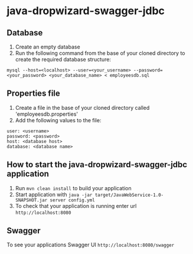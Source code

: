# java-dropwizard-swagger-jdbc

Database
---
1. Create an empty database
1. Run the following command from the base of your cloned directory to create the required database structure:
```
mysql --host=<localhost> --user=<your_username> --password=<your_password> <your_database_name> < employeesdb.sql
```

Properties file
---
1. Create a file in the base of your cloned directory called 'employeesdb.properties'
1. Add the following values to the file:
```
user: <username>
password: <password>
host: <database host>
database: <database name>
```

How to start the java-dropwizard-swagger-jdbc application
---

1. Run `mvn clean install` to build your application
1. Start application with `java -jar target/JavaWebService-1.0-SNAPSHOT.jar server config.yml`
1. To check that your application is running enter url `http://localhost:8080`

Swagger
---

To see your applications Swagger UI `http://localhost:8080/swagger`
